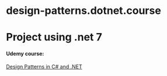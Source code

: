 # design-patterns.dotnet.course

# Project using .net 7


#### Udemy course:
[Design Patterns in C# and .NET](https://www.udemy.com/course/design-patterns-csharp-dotnet/)